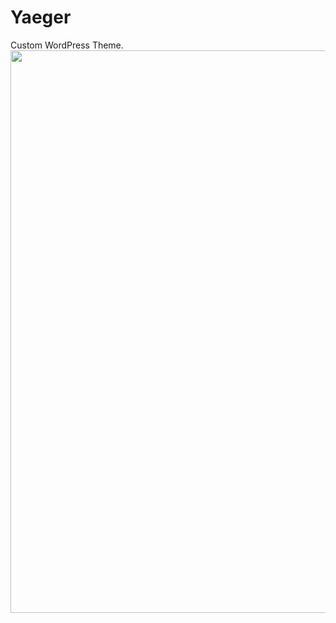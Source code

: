 # Yaeger 
Custom WordPress Theme.
<img src="https://user-images.githubusercontent.com/73447863/117766910-1f8ea000-b1e5-11eb-8b8a-8b370b2d2f83.png" markdown='1' width="900" />
